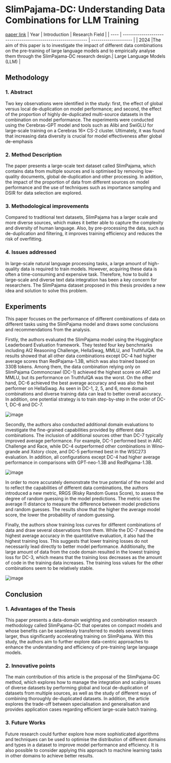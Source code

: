 # SlimPajama-DC: Understanding Data Combinations for LLM Training
[paper link](https://arxiv.org/pdf/2309.10818) 
| Year | Introduction                                                         | Research Field                 |
| ---- | ------------------------------------------------------------ | -------------------- |
| 2024 |The aim of this paper is to investigate the impact of different data combinations on the pre-training of large language models and to empirically analyse them through the SlimPajama-DC research design.|     Large Language Models (LLM)     |

## Methodology

### 1. Abstract
Two key observations were identified in the study: first, the effect of global versus local de-duplication on model performance; and second, the effect of the proportion of highly de-duplicated multi-source datasets in the combination on model performance. The experiments were conducted using the Cerebras-GPT model and tools such as Alibi and SwiGLU for large-scale training on a Cerebras 16× CS-2 cluster. Ultimately, it was found that increasing data diversity is crucial for model effectiveness after global de-emphasis

### 2. Method Description 
The paper presents a large-scale text dataset called SlimPajama, which contains data from multiple sources and is optimised by removing low-quality documents, global de-duplication and other processing. In addition, the impact of the proportion of data from different sources on model performance and the use of techniques such as importance sampling and DSIR for data selection are explored.

### 3. Methodological improvements
Compared to traditional text datasets, SlimPajama has a larger scale and more diverse sources, which makes it better able to capture the complexity and diversity of human language. Also, by pre-processing the data, such as de-duplication and filtering, it improves training efficiency and reduces the risk of overfitting.

### 4. Issues addressed 
In large-scale natural language processing tasks, a large amount of high-quality data is required to train models. However, acquiring these data is often a time-consuming and expensive task. Therefore, how to build a large-scale and diverse text data integration has been a key concern for researchers. The SlimPajama dataset proposed in this thesis provides a new idea and solution to solve this problem.

## Experiments
This paper focuses on the performance of different combinations of data on different tasks using the SlimPajama model and draws some conclusions and recommendations from the analysis.

Firstly, the authors evaluated the SlimPajama model using the Huggingface Leaderboard Evaluation framework. They tested four key benchmarks including AI2 Reasoning Challenge, HellaSwag, MMLU, and TruthfulQA. the results showed that all other data combinations except DC-4 had higher average scores than RedPajama-1.3B, which was also trained based on 330B tokens. Among them, the data combination relying only on SlimPajama Commoncrawl (DC-1) achieved the highest score on ARC and MMLU, but its performance on TruthfulQA was the worst. On the other hand, DC-6 achieved the best average accuracy and was also the best performer on HellaSwag. As seen in DC-1, 2, 5, and 6, more domain combinations and diverse training data can lead to better overall accuracy. In addition, one potential strategy is to train step-by-step in the order of DC-1, DC-6 and DC-7.

![image](https://github.com/user-attachments/assets/1b42a335-c3ae-42f9-8d71-85cd684a8dd8)

Secondly, the authors also conducted additional domain evaluations to investigate the fine-grained capabilities provided by different data combinations. The inclusion of additional sources other than DC-7 typically improved average performance. For example, DC-1 performed best in ARC Challenge and Race, while DC-4 outperformed other combinations in Wino-grande and Xstory cloze, and DC-5 performed best in the WSC273 evaluation. In addition, all configurations except DC-4 had higher average performance in comparisons with GPT-neo-1.3B and RedPajama-1.3B.

![image](https://github.com/user-attachments/assets/26ad1874-3e6e-4b4f-8494-52f5bc4bf18a)

In order to more accurately demonstrate the true potential of the model and to reflect the capabilities of different data combinations, the authors introduced a new metric, RRGS (Risky Random Guess Score), to assess the degree of random guessing in the model predictions. The metric uses the average l1 distance to measure the difference between model predictions and random guesses. The results show that the higher the average model score, the lower the probability of random guessing.

Finally, the authors show training loss curves for different combinations of data and draw several observations from them. While the DC-7 showed the highest average accuracy in the quantitative evaluation, it also had the highest training loss. This suggests that lower training losses do not necessarily lead directly to better model performance. Additionally, the large amount of data from the code domain resulted in the lowest training loss for DC-3, which means that the training loss decreases as the amount of code in the training data increases. The training loss values for the other combinations seem to be relatively stable.

![image](https://github.com/user-attachments/assets/91f27262-72d8-4aec-b753-f1b9e35b1e7a)

## Conclusion

### 1. Advantages of the Thesis
This paper presents a data-domain weighting and combination research methodology called SlimPajama-DC that operates on compact models and whose benefits can be seamlessly transferred to models several times larger, thus significantly accelerating training on SlimPajama. With this study, the authors aim to further explore data-centric approaches to enhance the understanding and efficiency of pre-training large language models.
  
### 2. Innovative points
The main contribution of this article is the proposal of the SlimPajama-DC method, which explores how to manage the integration and scaling issues of diverse datasets by performing global and local de-duplication of datasets from multiple sources, as well as the study of different ways of combining thoroughly de-duplicated datasets. In addition, the article explores the trade-off between specialisation and generalisation and provides application cases regarding efficient large-scale batch training.

### 3. Future Works
Future research could further explore how more sophisticated algorithms and techniques can be used to optimise the distribution of different domains and types in a dataset to improve model performance and efficiency. It is also possible to consider applying this approach to machine learning tasks in other domains to achieve better results.
